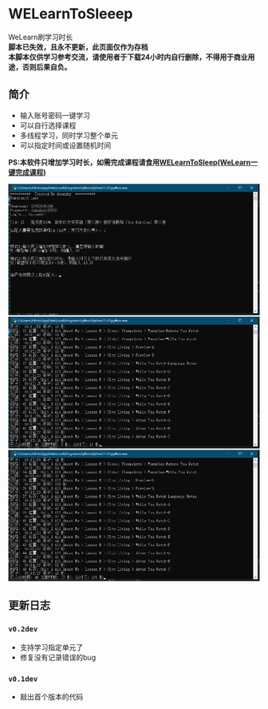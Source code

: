 # WELearnToSleeep
WeLearn刷学习时长  
**脚本已失效，且永不更新，此页面仅作为存档**  
**本脚本仅供学习参考交流，请使用者于下载24小时内自行删除，不得用于商业用途，否则后果自负。**  
  
## 简介
* 输入账号密码一键学习
* 可以自行选择课程
* 多线程学习，同时学习整个单元
* 可以指定时间或设置随机时间

**PS:本软件只增加学习时长，如需完成课程请食用[WELearnToSleep(WeLearn一键完成课程)](https://github.com/Avenshy/WELearnToSleep)**

![image](./docs/pictures/preview1.png)
![image](./docs/pictures/preview2.png)
![image](./docs/pictures/preview3.png)


## 更新日志

### `v0.2dev`
* 支持学习指定单元了
* 修复没有记录错误的bug

### `v0.1dev`
* 敲出首个版本的代码
